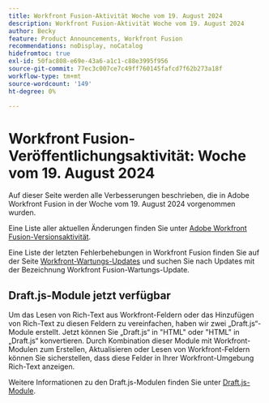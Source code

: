 ```yaml
---
title: Workfront Fusion-Aktivität Woche vom 19. August 2024
description: Workfront Fusion-Aktivität Woche vom 19. August 2024
author: Becky
feature: Product Announcements, Workfront Fusion
recommendations: noDisplay, noCatalog
hidefromtoc: true
exl-id: 50fac808-e69e-43a6-a1c1-c88e3995f956
source-git-commit: 77ec3c007ce7c49ff760145fafcd7f62b273a18f
workflow-type: tm+mt
source-wordcount: '149'
ht-degree: 0%

---
```


# Workfront Fusion-Veröffentlichungsaktivität: Woche vom 19. August 2024

Auf dieser Seite werden alle Verbesserungen beschrieben, die in Adobe Workfront Fusion in der Woche vom 19. August 2024 vorgenommen wurden.

Eine Liste aller aktuellen Änderungen finden Sie unter [Adobe Workfront Fusion-Versionsaktivität](/help/workfront-fusion/fusion-product-releases/fusion-release-activity.md).

Eine Liste der letzten Fehlerbehebungen in Workfront Fusion finden Sie auf der Seite [Workfront-Wartungs-Updates](https://experienceleague.adobe.com/docs/workfront-known-issues/releases/current-updates.html?lang=de) und suchen Sie nach Updates mit der Bezeichnung Workfront Fusion-Wartungs-Update.

## Draft.js-Module jetzt verfügbar

Um das Lesen von Rich-Text aus Workfront-Feldern oder das Hinzufügen von Rich-Text zu diesen Feldern zu vereinfachen, haben wir zwei „Draft.js“-Module erstellt. Jetzt können Sie „Draft.js“ in &quot;HTML&quot; oder &quot;HTML&quot; in „Draft.js“ konvertieren. Durch Kombination dieser Module mit Workfront-Modulen zum Erstellen, Aktualisieren oder Lesen von Workfront-Feldern können Sie sicherstellen, dass diese Felder in Ihrer Workfront-Umgebung Rich-Text anzeigen.

Weitere Informationen zu den Draft.js-Modulen finden Sie unter [Draft.js-Module](/help/workfront-fusion/references/apps-and-modules/tools-and-transformers/draft-js-modules.md).
